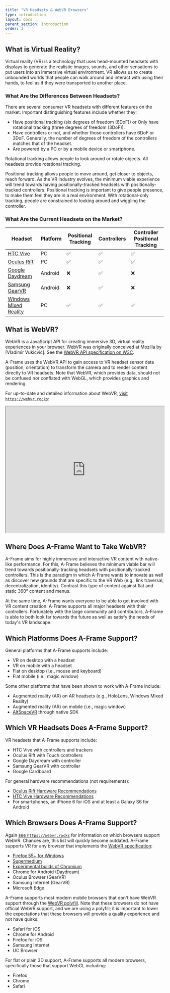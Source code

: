 ```yaml
---
title: "VR Headsets & WebVR Browsers"
type: introduction
layout: docs
parent_section: introduction
order: 3
---
```


[w3c]: https://w3c.github.io/webvr/

<!--toc-->

## What is Virtual Reality?

Virtual reality (VR) is a technology that uses head-mounted headsets with
displays to generate the realistic images, sounds, and other sensations to put
users into an immersive virtual environment. VR allows us to create unbounded
worlds that people can walk around and interact with using their hands, to feel
as if they were transported to another place.

### What Are the Differences Between Headsets?

There are several consumer VR headsets with different features on the market.
Important distinguishing features include whether they:

- Have positional tracking (six degrees of freedom (6DoF)) or
  Only have rotational tracking (three degrees of freedom (3DoF)).
- Have controllers or not, and whether those controllers have 6DoF
  or 3DoF. Generally, the number of degrees of freedom of the controllers
  matches that of the headset.
- Are powered by a PC or by a mobile device or smartphone.

Rotational tracking allows people to look around or rotate objects. All
headsets provide rotational tracking.

Positional tracking allows people to move around, get closer to objects, reach
forward. As the VR industry evolves, the minimum viable experience will trend
towards having positionally-tracked headsets with positionally-tracked
controllers. Positional tracking is important to give people presence, to make
them feel they are in a real environment. With rotational-only tracking, people
are constrained to looking around and wiggling the controller.

### What Are the Current Headsets on the Market?

[HTC Vive]: https://www.vive.com/
[Oculus Rift]: https://www.oculus.com/rift/
[Google Daydream]: https://vr.google.com/daydream/
[Samsung GearVR]: http://www.samsung.com/global/galaxy/gear-vr/
[Windows Mixed Reality]: https://developer.microsoft.com/en-us/windows/mixed-reality/

| Headset                 | Platform | Positional Tracking | Controllers        | Controller Positional Tracking |
|-------------------------|----------|---------------------|--------------------|---------------------------------|
| [HTC Vive]              | PC       | :white_check_mark:  | :white_check_mark: | :white_check_mark:              |
| [Oculus Rift]           | PC       | :white_check_mark:  | :white_check_mark: | :white_check_mark:              |
| [Google Daydream]       | Android  | :x:                 | :white_check_mark: | :x:                             |
| [Samsung GearVR]        | Android  | :x:                 | :white_check_mark: | :x:                             |
| [Windows Mixed Reality] | PC       | :white_check_mark:  | :white_check_mark: | :white_check_mark:              |

## What is WebVR?

[vlad]: https://en.wikipedia.org/wiki/Vladimir_Vuki%C4%87evi%C4%87

WebVR is a JavaScript API for creating immersive 3D, virtual reality
experiences in your browser. WebVR was originally conceived at Mozilla by
[Vladimir Vukicvic]. See the [WebVR API specification on
W3C][w3c].

A-Frame uses the WebVR API to gain access to VR headset sensor data (position,
orientation) to transform the camera and to render content directly to VR
headsets. Note that WebVR, which provides data, should not be confused nor
conflated with WebGL, which provides graphics and rendering.

For up-to-date and detailed information about WebVR, [visit
`https://webvr.rocks`](https://webvr.rocks):

<iframe src="https://webvr.rocks" height="400px" width="100%"></iframe>

## Where Does A-Frame Want to Take WebVR?

A-Frame aims for highly immersive and interactive VR content with native-like
performance. For this, A-Frame believes the minimum viable bar will trend
towards positionally-tracking headsets with positionally-tracked controllers.
This is the paradigm in which A-Frame wants to innovate as well as discover new
grounds that are specific to the VR Web (e.g., link traversal,
decentralization, identity). Contrast this type of content against flat and
static 360&deg; content and menus.

At the same time, A-Frame wants everyone to be able to get involved with VR
content creation. A-Frame supports all major headsets with their controllers.
Fortunately with the large community and contributors, A-Frame is able to both
look far towards the future as well as satisfy the needs of today's VR
landscape.

## Which Platforms Does A-Frame Support?

General platforms that A-Frame supports include:

- VR on desktop with a headset
- VR on mobile with a headset
- Flat on desktop (i.e., mouse and keyboard)
- Flat mobile (i.e., magic window)

[alt]: https://altvr.com/

Some other platforms that have been shown to work with A-Frame include:

- Augmented reality (AR) on AR headsets (e.g., HoloLens, Windows Mixed Reality)
- Augmented reality (AR) on mobile (i.e., magic window)
- [AltSpaceVR][alt] through native SDK

## Which VR Headsets Does A-Frame Support?

VR headsets that A-Frame supports include:

- HTC Vive with controllers and trackers
- Oculus Rift with Touch controllers
- Google Daydream with controller
- Samsung GearVR with controller
- Google Cardboard

For general hardware recommendations (not requirements):

- [Oculus Rift Hardware Recommendations](https://www.oculus.com/en-us/oculus-ready-pcs/)
- [HTC Vive Hardware Recommendations](https://www.vive.com/us/ready/)
- For smartphones, an iPhone 6 for iOS and at least a Galaxy S6 for Android

## Which Browsers Does A-Frame Support?

Again [see `https://webvr.rocks`](https://webvr.rocks) for information on which
browsers support WebVR. Chances are, this list will quickly become outdated.
A-Frame supports VR for any browser that implements the [WebVR
specification][w3c]:

- [Firefox 55+ for Windows](https://www.mozilla.org/en-US/firefox/desktop/)
- [Supermedium](https://www.supermedium.com)
- [Experimental builds of Chromium](https://webvr.info/get-chrome/)
- Chrome for Android (Daydream)
- Oculus Browser (GearVR)
- Samsung Internet (GearVR)
- Microsoft Edge

[webvrpolyfill]: https://github.com/googlevr/webvr-polyfill

A-Frame supports most modern mobile browsers that don't have WebVR support
through the [WebVR polyfill][webvrpolyfill]. Note that these browsers do not
have official WebVR support, and we are using a polyfill; it is important to
lower the expectations that these browsers will provide a quality experience
and not have quirks:

- Safari for iOS
- Chrome for Android
- Firefox for iOS
- Samsung Internet
- UC Browser

For flat or plain 3D support, A-Frame supports all modern browsers,
specifically those that support WebGL including:

- Firefox
- Chrome
- Safari
